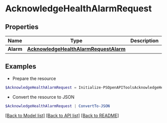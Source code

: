 # AcknowledgeHealthAlarmRequest
## Properties

Name | Type | Description | Notes
------------ | ------------- | ------------- | -------------
**Alarm** | [**AcknowledgeHealthAlarmRequestAlarm**](AcknowledgeHealthAlarmRequestAlarm.md) |  | 

## Examples

- Prepare the resource
```powershell
$AcknowledgeHealthAlarmRequest = Initialize-PSOpenAPIToolsAcknowledgeHealthAlarmRequest  -Alarm null
```

- Convert the resource to JSON
```powershell
$AcknowledgeHealthAlarmRequest | ConvertTo-JSON
```

[[Back to Model list]](../README.md#documentation-for-models) [[Back to API list]](../README.md#documentation-for-api-endpoints) [[Back to README]](../README.md)

